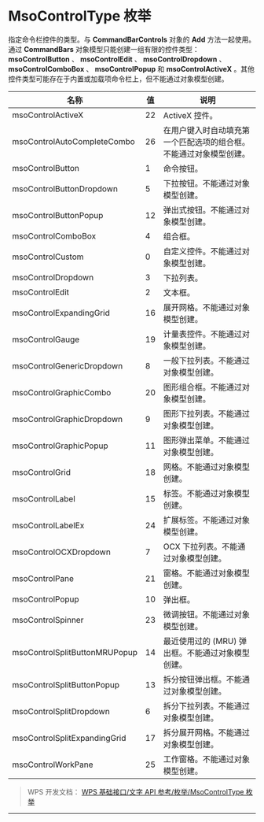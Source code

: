 # MsoControlType 枚举

指定命令栏控件的类型。与 **CommandBarControls** 对象的 **Add** 方法一起使用。通过 **CommandBars** 对象模型只能创建一组有限的控件类型： **msoControlButton** 、 **msoControlEdit** 、 **msoControlDropdown** 、 **msoControlComboBox** 、 **msoControlPopup** 和 **msoControlActiveX** 。其他控件类型可能存在于内置或加载项命令栏上，但不能通过对象模型创建。

| 名称                          | 值  | 说明                                                               |
|-------------------------------|-----|--------------------------------------------------------------------|
| msoControlActiveX             | 22  | ActiveX 控件。                                                     |
| msoControlAutoCompleteCombo   | 26  | 在用户键入时自动填充第一个匹配选项的组合框。不能通过对象模型创建。 |
| msoControlButton              | 1   | 命令按钮。                                                         |
| msoControlButtonDropdown      | 5   | 下拉按钮。不能通过对象模型创建。                                   |
| msoControlButtonPopup         | 12  | 弹出式按钮。不能通过对象模型创建。                                 |
| msoControlComboBox            | 4   | 组合框。                                                           |
| msoControlCustom              | 0   | 自定义控件。不能通过对象模型创建。                                 |
| msoControlDropdown            | 3   | 下拉列表。                                                         |
| msoControlEdit                | 2   | 文本框。                                                           |
| msoControlExpandingGrid       | 16  | 展开网格。不能通过对象模型创建。                                   |
| msoControlGauge               | 19  | 计量表控件。不能通过对象模型创建。                                 |
| msoControlGenericDropdown     | 8   | 一般下拉列表。不能通过对象模型创建。                               |
| msoControlGraphicCombo        | 20  | 图形组合框。不能通过对象模型创建。                                 |
| msoControlGraphicDropdown     | 9   | 图形下拉列表。不能通过对象模型创建。                               |
| msoControlGraphicPopup        | 11  | 图形弹出菜单。不能通过对象模型创建。                               |
| msoControlGrid                | 18  | 网格。不能通过对象模型创建。                                       |
| msoControlLabel               | 15  | 标签。不能通过对象模型创建。                                       |
| msoControlLabelEx             | 24  | 扩展标签。不能通过对象模型创建。                                   |
| msoControlOCXDropdown         | 7   | OCX 下拉列表。不能通过对象模型创建。                               |
| msoControlPane                | 21  | 窗格。不能通过对象模型创建。                                       |
| msoControlPopup               | 10  | 弹出框。                                                           |
| msoControlSpinner             | 23  | 微调按钮。不能通过对象模型创建。                                   |
| msoControlSplitButtonMRUPopup | 14  | 最近使用过的 (MRU) 弹出框。不能通过对象模型创建。                  |
| msoControlSplitButtonPopup    | 13  | 拆分按钮弹出框。不能通过对象模型创建。                             |
| msoControlSplitDropdown       | 6   | 拆分下拉列表。不能通过对象模型创建。                               |
| msoControlSplitExpandingGrid  | 17  | 拆分展开网格。不能通过对象模型创建。                               |
| msoControlWorkPane            | 25  | 工作窗格。不能通过对象模型创建。                                   |

> WPS 开发文档： [WPS 基础接口/文字 API 参考/枚举/MsoControlType 枚举](https://qn.cache.wpscdn.cn/encs/doc/office_v19/topics/WPS%20%E5%9F%BA%E7%A1%80%E6%8E%A5%E5%8F%A3/%E6%96%87%E5%AD%97%20API%20%E5%8F%82%E8%80%83/%E6%9E%9A%E4%B8%BE/MsoControlType%20%E6%9E%9A%E4%B8%BE.html)

------------------------------------------------------------------------
